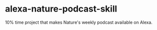 # alexa-nature-podcast-skill
10% time project that makes Nature's weekly podcast available on Alexa.

